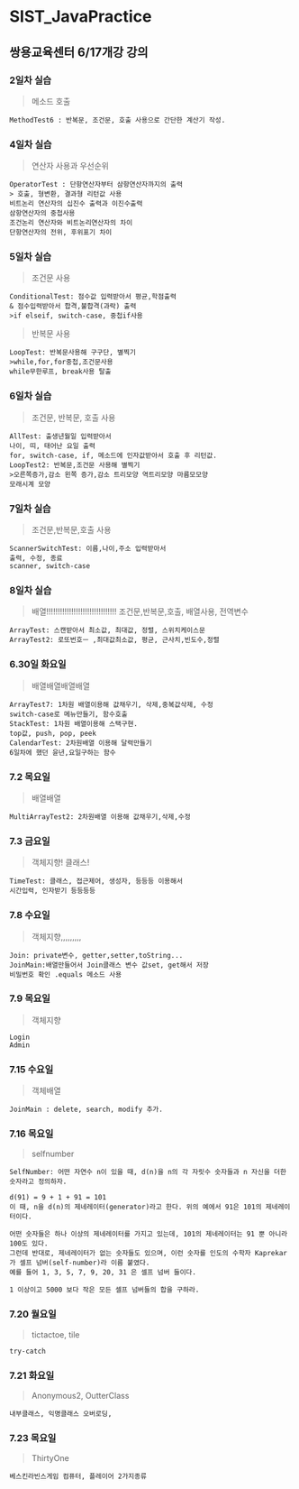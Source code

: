 # SIST_JavaPractice
## 쌍용교육센터 6/17개강 강의

### 2일차 실습

> 메소드 호출

``` 
MethodTest6 : 반복문, 조건문, 호출 사용으로 간단한 계산기 작성.
```
### 4일차 실습
> 연산자 사용과 우선순위

```
OperatorTest : 단항연산자부터 삼항연산자까지의 출력
> 호출, 형변환, 결과형 리턴값 사용
비트논리 연산자의 십진수 출력과 이진수출력
삼항연산자의 중첩사용
조건논리 연산자와 비트논리연산자의 차이 
단항연산자의 전위, 후위표기 차이
```
### 5일차 실습
> 조건문 사용
```
ConditionalTest: 점수값 입력받아서 평균,학점출력 
& 점수입력받아서 합격,불합격(과락) 출력
>if elseif, switch-case, 중첩if사용
```
>반복문 사용
```
LoopTest: 반복문사용해 구구단, 별찍기
>while,for,for중첩,조건문사용
while무한루프, break사용 탈출
```
### 6일차 실습
>조건문, 반복문, 호출 사용
```
AllTest: 출생년월일 입력받아서 
나이, 띠, 태어난 요일 출력
for, switch-case, if, 메소드에 인자값받아서 호출 후 리턴값.
LoopTest2: 반복문,조건문 사용해 별찍기
>오른쪽증가,감소 왼쪽 증가,감소 트리모양 역트리모양 마름모모양
모래시계 모양
```
### 7일차 실습
> 조건문,반복문,호출 사용
```
ScannerSwitchTest: 이름,나이,주소 입력받아서
출력, 수정, 종료
scanner, switch-case
```
### 8일차 실습
>배열!!!!!!!!!!!!!!!!!!!!!!!!!!!!!!!
조건문,반복문,호출, 배열사용, 전역변수
```
ArrayTest: 스캔받아서 최소값, 최대값, 정렬, 스위치케이스문
ArrayTest2: 로또번호ㅡ ,최대값최소값, 평균, 근사치,빈도수,정렬
```
### 6.30일 화요일
>배열배열배열배열
```
ArrayTest7: 1차원 배열이용해 값채우기, 삭제,중복값삭제, 수정
switch-case로 메뉴만들기, 함수호출
StackTest: 1차원 배열이용해 스택구현.
top값, push, pop, peek
CalendarTest: 2차원배열 이용해 달력만들기
6일차에 했던 윤년,요일구하는 함수 
```

### 7.2 목요일
>배열배열
```
MultiArrayTest2: 2차원배열 이용해 값채우기,삭제,수정
```
### 7.3 금요일
>객체지향! 클래스!
```
TimeTest: 클래스, 접근제어, 생성자, 등등등 이용해서
시간입력, 인자받기 등등등등
```
### 7.8 수요일
> 객체지향,,,,,,,,,
```
Join: private변수, getter,setter,toString...
JoinMain:배열만들어서 Join클래스 변수 값set, get해서 저장
비밀번호 확인 .equals 메소드 사용
```
### 7.9 목요일
> 객체지향
```
Login
Admin
```

### 7.15 수요일
>객체배열
```
JoinMain : delete, search, modify 추가.
```

### 7.16 목요일
> selfnumber
```
SelfNumber: 어떤 자연수 n이 있을 때, d(n)을 n의 각 자릿수 숫자들과 n 자신을 더한 숫자라고 정의하자.

d(91) = 9 + 1 + 91 = 101
이 때, n을 d(n)의 제네레이터(generator)라고 한다. 위의 예에서 91은 101의 제네레이터이다.

어떤 숫자들은 하나 이상의 제네레이터를 가지고 있는데, 101의 제네레이터는 91 뿐 아니라 100도 있다. 
그런데 반대로, 제네레이터가 없는 숫자들도 있으며, 이런 숫자를 인도의 수학자 Kaprekar가 셀프 넘버(self-number)라 이름 붙였다. 
예를 들어 1, 3, 5, 7, 9, 20, 31 은 셀프 넘버 들이다.

1 이상이고 5000 보다 작은 모든 셀프 넘버들의 합을 구하라.
```
### 7.20 월요일
>tictactoe, tile
```
try-catch
```

### 7.21 화요일
> Anonymous2, OutterClass
```
내부클래스, 익명클래스 오버로딩, 
```
### 7.23 목요일
>ThirtyOne
```
베스킨라빈스게임 컴퓨터, 플레이어 2가지종류
```
